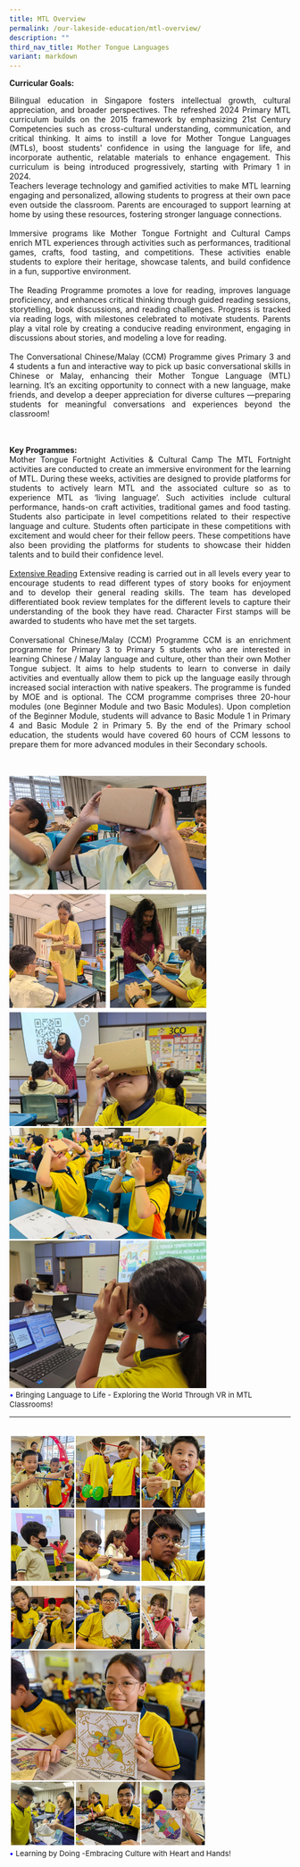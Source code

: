 ```yaml
---
title: MTL Overview
permalink: /our-lakeside-education/mtl-overview/
description: ""
third_nav_title: Mother Tongue Languages
variant: markdown
---
```

<b>Curricular Goals:</b>
<br>
<div align="justify">Bilingual education in Singapore fosters intellectual growth, cultural appreciation, and broader perspectives. The refreshed 2024 Primary MTL curriculum builds on the 2015 framework by emphasizing 21st Century Competencies such as cross-cultural understanding, communication, and critical thinking. It aims to instill a love for Mother Tongue Languages (MTLs), boost students' confidence in using the language for life, and incorporate authentic, relatable materials to enhance engagement. This curriculum is being introduced progressively, starting with Primary 1 in 2024.<br>
Teachers leverage technology and gamified activities to make MTL learning engaging and personalized, allowing students to progress at their own pace even outside the classroom. Parents are encouraged to support learning at home by using these resources, fostering stronger language connections.<br><br>
Immersive programs like Mother Tongue Fortnight and Cultural Camps enrich MTL experiences through activities such as performances, traditional games, crafts, food tasting, and competitions. These activities enable students to explore their heritage, showcase talents, and build confidence in a fun, supportive environment.<br><br>
The Reading Programme promotes a love for reading, improves language proficiency, and enhances critical thinking through guided reading sessions, storytelling, book discussions, and reading challenges. Progress is tracked via reading logs, with milestones celebrated to motivate students. Parents play a vital role by creating a conducive reading environment, engaging in discussions about stories, and modeling a love for reading.<br><br>
The Conversational Chinese/Malay (CCM) Programme gives Primary 3 and 4 students a fun and interactive way to pick up basic conversational skills in Chinese or Malay, enhancing their Mother Tongue Language (MTL) learning. It’s an exciting opportunity to connect with a new language, make friends, and develop a deeper appreciation for diverse cultures —preparing students for meaningful conversations and experiences beyond the classroom!

<br><br>
<b>Key Programmes:</b>
<br>
Mother Tongue Fortnight Activities &amp; Cultural Camp
The MTL Fortnight activities are conducted to create an immersive environment for the learning of MTL. During these weeks, activities are designed to provide platforms for students to actively learn MTL and the associated culture so as to experience MTL as ‘living language’. Such activities include cultural performance, hands-on craft activities, traditional games and food tasting. Students also participate in level competitions related to their respective language and culture. Students often participate in these competitions with excitement and would cheer for their fellow peers. These competitions have also been providing the platforms for students to showcase their hidden talents and to build their confidence level.
<br><br>
<u>Extensive Reading</u>
Extensive reading is carried out in all levels every year to encourage students to read different types of story books for enjoyment and to develop their general reading skills. The team has developed differentiated book review templates for the different levels to capture their understanding of the book they have read. Character First stamps will be awarded to students who have met the set targets.
<br><br>
Conversational Chinese/Malay (CCM) Programme
CCM is an enrichment programme for Primary 3 to Primary 5 students who are interested in learning Chinese / Malay language and culture, other than their own Mother Tongue subject. It aims to help students to learn to converse in daily activities and eventually allow them to pick up the language easily through increased social interaction with native speakers. The programme is funded by MOE and is optional. The CCM programme comprises three 20-hour modules (one Beginner Module and two Basic Modules). Upon completion of the Beginner Module, students will advance to Basic Module 1 in Primary 4 and Basic Module 2 in Primary 5. By the end of the Primary school education, the students would have covered 60 hours of CCM lessons to prepare them for more advanced modules in their Secondary schools.</div>
<br><br>
<img src="/images/Department/04MTL/MTL_3.png" style="width: 70%; height: 70%;">
<br>
<img src="/images/Department/04MTL/MTL_5.png" style="width: 70%; height: 70%;">
<br>
<img src="/images/Department/04MTL/MTL_4.png" style="width: 70%; height: 70%;">
<br>
<span style="font-size:10pt;">
<span style="color:blue;">•</span> Bringing Language to Life -  Exploring the World Through VR in MTL Classrooms!<br></span>
<hr><br>
<img src="/images/Department/04MTL/MTL_1.png" style="width: 70%; height: 70%;">
<br>
<img src="/images/Department/04MTL/MTL_2.png" style="width: 70%; height: 70%;">
<br>
<span style="font-size:10pt;">
<span style="color:blue;">•</span> Learning by Doing -Embracing Culture with Heart and Hands!<br></span>